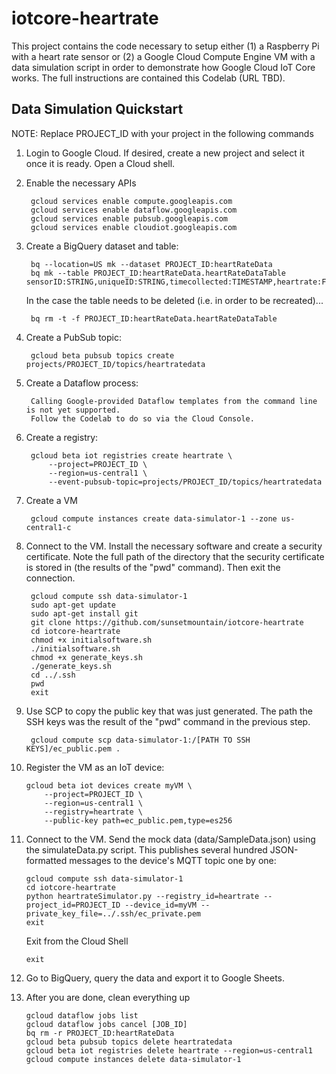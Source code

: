 # iotcore-heartrate

This project contains the code necessary to setup either (1) a Raspberry Pi with a heart rate sensor or (2) a Google Cloud Compute Engine VM with a data simulation script in order to demonstrate how Google Cloud IoT Core works. The full instructions are contained this Codelab (URL TBD).

## Data Simulation Quickstart

NOTE: Replace PROJECT_ID with your project in the following commands

1. Login to Google Cloud. If desired, create a new project and select it once it is ready. Open a Cloud shell.

2. Enable the necessary APIs

        gcloud services enable compute.googleapis.com
        gcloud services enable dataflow.googleapis.com
        gcloud services enable pubsub.googleapis.com
        gcloud services enable cloudiot.googleapis.com

3. Create a BigQuery dataset and table:

        bq --location=US mk --dataset PROJECT_ID:heartRateData
        bq mk --table PROJECT_ID:heartRateData.heartRateDataTable sensorID:STRING,uniqueID:STRING,timecollected:TIMESTAMP,heartrate:FLOAT
        
   In the case the table needs to be deleted (i.e. in order to be recreated)...
   
        bq rm -t -f PROJECT_ID:heartRateData.heartRateDataTable

4. Create a PubSub topic:

        gcloud beta pubsub topics create projects/PROJECT_ID/topics/heartratedata

5. Create a Dataflow process:

        Calling Google-provided Dataflow templates from the command line is not yet supported. 
        Follow the Codelab to do so via the Cloud Console.

6. Create a registry:

        gcloud beta iot registries create heartrate \
            --project=PROJECT_ID \
            --region=us-central1 \
            --event-pubsub-topic=projects/PROJECT_ID/topics/heartratedata

7. Create a VM

        gcloud compute instances create data-simulator-1 --zone us-central1-c

8. Connect to the VM. Install the necessary software and create a security certificate. Note the full path of the directory that the security certificate is stored in (the results of the "pwd" command). Then exit the connection.

        gcloud compute ssh data-simulator-1
        sudo apt-get update
        sudo apt-get install git
        git clone https://github.com/sunsetmountain/iotcore-heartrate
        cd iotcore-heartrate
        chmod +x initialsoftware.sh
        ./initialsoftware.sh
        chmod +x generate_keys.sh
        ./generate_keys.sh
        cd ../.ssh
        pwd
        exit

9. Use SCP to copy the public key that was just generated. The path the SSH keys was the result of the "pwd" command in the previous step.

        gcloud compute scp data-simulator-1:/[PATH TO SSH KEYS]/ec_public.pem .

10. Register the VM as an IoT device:

        gcloud beta iot devices create myVM \
            --project=PROJECT_ID \
            --region=us-central1 \
            --registry=heartrate \
            --public-key path=ec_public.pem,type=es256

11. Connect to the VM. Send the mock data (data/SampleData.json) using the simulateData.py script. This publishes several hundred JSON-formatted messages to the device's MQTT topic one by one:

        gcloud compute ssh data-simulator-1
        cd iotcore-heartrate
        python heartrateSimulator.py --registry_id=heartrate --project_id=PROJECT_ID --device_id=myVM --private_key_file=../.ssh/ec_private.pem
        exit
        
    Exit from the Cloud Shell
    
        exit

12. Go to BigQuery, query the data and export it to Google Sheets.

13. After you are done, clean everything up

        gcloud dataflow jobs list
        gcloud dataflow jobs cancel [JOB_ID]
        bq rm -r PROJECT_ID:heartRateData
        gcloud beta pubsub topics delete heartratedata
        gcloud beta iot registries delete heartrate --region=us-central1
        gcloud compute instances delete data-simulator-1
        
        
